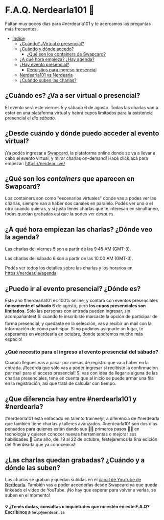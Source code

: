  # F.A.Q. Nerdearla101 🙋

Faltan muy pocos días para #nerdearla101 y te acercamos las preguntas más frecuentes.

- [Índice](#faq-nerdearla101-)
  - [¿Cuándo? ¿Virtual o presencial?](#cuándo-es-va-a-ser-virtual-o-presencial)
  - [¿Cuándo y dónde accedo?](#desde-cuándo-y-dónde-puedo-acceder-al-evento-virtual)
    - [¿Qué son los containers de Swapcard?](#qué-son-los-containers-que-aparecen-en-swapcard)
  - [¿A qué hora empieza? ¿Hay agenda?](#a-qué-hora-empiezan-las-charlas-dónde-veo-la-agenda)
  - [¿Hay evento presencial?](#puedo-ir-al-evento-presencial-dónde-es)
    - [Requisitos para ingreso presencial](#qué-necesito-para-el-ingreso-al-evento-presencial-del-sábado)
  - [Nerdearla101 vs Nerdearla](#que-diferencia-hay-entre-nerdearla101-y-nerdearla)
  - [¿Cuándo suben las charlas?](#las-charlas-quedan-grabadas-cuándo-y-a-dónde-las-suben)

## **¿Cuándo es? ¿Va a ser virtual o presencial?**

El evento será este viernes 5 y sábado 6 de agosto. Todas las charlas van a estar en una plataforma virtual y habrá cupos limitados para la asistencia presencial el *día sábado*.

## **¿Desde cuándo y dónde puedo acceder al evento virtual?**

¡Ya podés ingresar a [Swapcard](https://nerdear.live/), la plataforma online donde se va a llevar a cabo el evento virtual, y mirar charlas on-demand! Hacé click acá para empezar: https://nerdear.live/

## **¿Qué son los _containers_ que aparecen en Swapcard?**

Los containers son como "escenarios virtuales" donde vas a podes ver las charlas, siempre van a haber dos canales en paralelo. Podés ver uno o el otro cuando quieras, y si justo tenés charlas que te interesan en simultáneo, todas quedan grabadas así que la podes ver después.

## **¿A qué hora empiezan las charlas? ¿Dónde veo la agenda?**

Las charlas del viernes 5 son a partir de las 9:45 AM (GMT-3).

Las charlas del sábado 6 son a partir de las  10:00 AM (GMT-3).

Podés ver todos los detalles sobre las charlas y los horarios en https://nerdear.la/agenda

## **¿Puedo ir al evento presencial? ¿Dónde es?**

Este año #nerdearla101 es 100% online, y contará con eventos presenciales **únicamente el sábado** 6 de agosto, pero **los cupos presenciales son limitados**. Solo las personas con entrada pueden ingresar, sin acompañantes:exclamation: Si cuando te inscribiste marcaste la opción de participar de forma presencial, y quedaste en la selección, vas a recibir un mail con la información de cómo participar. Si no pudimos asignarte un lugar, te esperamos en #nerdearla en octubre, donde tendremos mucho más espacio!

### **¿Qué necesito para el ingreso al evento presencial del sábado?**

Cuando llegues vas a pasar por mesas de registro que va a haber en la entrada. ¡Recordá que sólo vas a poder ingresar si recibiste la confirmación por mail para el acceso presencial! Si vas con idea de llegar a alguna de las charlas presenciales, tené en cuenta que al inicio se puede armar una fila en la registración, así que tratá de calcular con tiempo.

## **¿Que diferencia hay entre #nerdearla101 y #nerdearla?**

#nerdearla101 está enfocado en talento trainee/jr, a diferencia de #nerdearla que también tiene charlas y talleres avanzados. #nerdearla101 son dos días pensados para quienes están dando sus 🚶‍♂️ primeros pasos 🚶‍♀️ en tecnología y quieren conocer nuevas herramientas o mejorar sus habilidades :muscle: Este año, del 19 al 22 de octubre, festejaremos la 9na edición del #nerdearla que ya conocemos!

## **¿Las charlas quedan grabadas? ¿Cuándo y a dónde las suben?**
Las charlas se graban y quedan subidas en el [canal de YouTube de Nerdearla](https://www.youtube.com/c/nerdearla). También vas a poder accederlas desde Swapcard ya que queda linkeado el video de YouTube. ¡No hay que esperar para volver a verlas, se suben en el momento!

#### 💡 ¿Tenés dudas, consultas o inquietudes que no estén en este F.A.Q? Escribinos a `help@nerdear.la`
